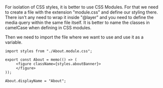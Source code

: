 For isolation of CSS styles, it is better to use CSS Modules. For that we need to create a file with the extension "module.css" and define our styling there. There isn't any need to wrap it inside "@layer" and you need to define the media query within the same file itself. It is better to name the classes in camelCase when defining in CSS modules.

Then we need to import the file where we want to use and use it as a variable.
```
import styles from "./About.module.css";

export const About = memo(() => (
     <figure className={styles.aboutBanner}>
     </figure>
));

About.displayName = "About";
```